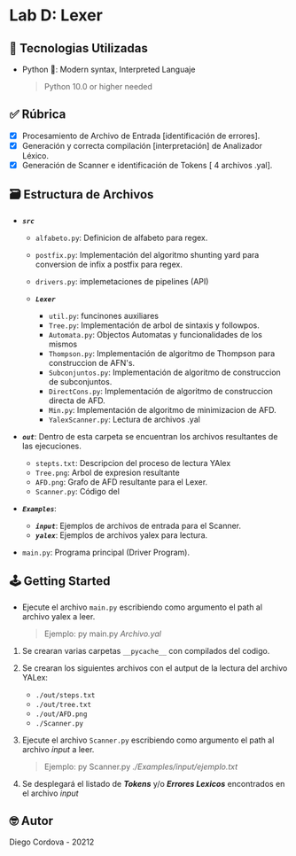 # Lab D: Lexer

## 📡 Tecnologias Utilizadas

- Python 🐍: Modern syntax, Interpreted Languaje
  > Python 10.0 or higher needed

## ✅ Rúbrica

- [x] Procesamiento de Archivo de Entrada [identificación de errores].
- [x] Generación y correcta compilación [interpretación] de Analizador Léxico.
- [x] Generación de Scanner e identificación de Tokens [ 4 archivos .yal].

## 🗃️ Estructura de Archivos

- ***`src`***

  - `alfabeto.py`: Definicion de alfabeto para regex.
  - `postfix.py`: Implementación del algoritmo shunting yard para conversion de infix a postfix para regex.
  - `drivers.py`: implemetaciones de pipelines (API)

  - ***`Lexer`***
    - `util.py`: funcinones auxiliares
    - `Tree.py`: Implementación de arbol de sintaxis y followpos.
    - `Automata.py`: Objectos Automatas y funcionalidades de los mismos
    - `Thompson.py`: Implementación de algoritmo de Thompson para construccion de AFN's.
    - `Subconjuntos.py`: Implementación de algoritmo de construccion de subconjuntos.
    - `DirectCons.py`: Implementación de algoritmo de construccion directa de AFD.
    - `Min.py`: Implementación de algoritmo de minimizacion de AFD.
    - `YalexScanner.py`: Lectura de archivos .yal

- ***`out`***: Dentro de esta carpeta se encuentran los archivos resultantes de las ejecuciones.
  - `stepts.txt`: Descripcion del proceso de lectura YAlex
  - `Tree.png`: Arbol de expresion resultante
  - `AFD.png`: Grafo de AFD resultante para el Lexer.
  - `Scanner.py`: Código del

- ***`Examples`***: 
  - ***`input`***: Ejemplos de archivos de entrada para el Scanner.
  - ***`yalex`***: Ejemplos de archivos yalex para lectura.

- `main.py`: Programa principal (Driver Program).

## 🕹️ Getting Started

- Ejecute el archivo `main.py` escribiendo como argumento el path al archivo yalex a leer.
    > Ejemplo: py main.py *Archivo.yal*

1. Se crearan varias carpetas `__pycache__` con compilados del codigo.
2. Se crearan los siguientes archivos con el autput de la lectura del archivo YALex:
     - `./out/steps.txt`
     - `./out/tree.txt`
     - `./out/AFD.png`
     - `./Scanner.py`

3. Ejecute el archivo `Scanner.py` escribiendo como argumento el path al archivo *input* a leer.
    > Ejemplo: py Scanner.py *./Examples/input/ejemplo.txt*

4. Se desplegará el listado de ***Tokens*** y/o ***Errores Lexicos*** encontrados en el archivo *input*

## 🤓 Autor

Diego Cordova - 20212
